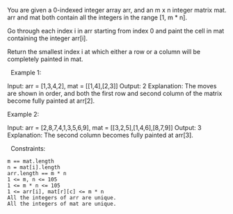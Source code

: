 You are given a 0-indexed integer array arr, and an m x n integer matrix mat. arr and mat both contain all the integers in the range [1, m * n].

Go through each index i in arr starting from index 0 and paint the cell in mat containing the integer arr[i].

Return the smallest index i at which either a row or a column will be completely painted in mat.

 
Example 1:

Input: arr = [1,3,4,2], mat = [[1,4],[2,3]]
Output: 2
Explanation: The moves are shown in order, and both the first row and second column of the matrix become fully painted at arr[2].


Example 2:

Input: arr = [2,8,7,4,1,3,5,6,9], mat = [[3,2,5],[1,4,6],[8,7,9]]
Output: 3
Explanation: The second column becomes fully painted at arr[3].


 
Constraints:


	m == mat.length
	n = mat[i].length
	arr.length == m * n
	1 <= m, n <= 105
	1 <= m * n <= 105
	1 <= arr[i], mat[r][c] <= m * n
	All the integers of arr are unique.
	All the integers of mat are unique.

